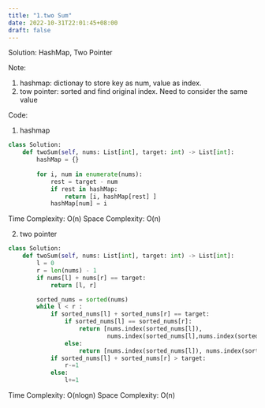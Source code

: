 ```yaml
---
title: "1.two Sum"
date: 2022-10-31T22:01:45+08:00
draft: false
---
```


Solution:
    HashMap, Two Pointer

Note:
  1. hashmap: dictionay to store key as num, value as index.
  2. tow pointer: sorted and find original index. Need to consider the same value

Code:
1. hashmap
```python
class Solution:
    def twoSum(self, nums: List[int], target: int) -> List[int]:
        hashMap = {}
        
        for i, num in enumerate(nums):
            rest = target - num
            if rest in hashMap:
                return [i, hashMap[rest] ]
            hashMap[num] = i
```
Time Complexity: O(n)
Space Complexity: O(n)

2. two pointer
```python
class Solution:
    def twoSum(self, nums: List[int], target: int) -> List[int]:
        l = 0
        r = len(nums) - 1
        if nums[l] + nums[r] == target:
            return [l, r]

        sorted_nums = sorted(nums)        
        while l < r :
            if sorted_nums[l] + sorted_nums[r] == target:
                if sorted_nums[l] == sorted_nums[r]:
                    return [nums.index(sorted_nums[l]), 
                            nums.index(sorted_nums[l],nums.index(sorted_nums[l])+1)]
                else:
                    return [nums.index(sorted_nums[l]), nums.index(sorted_nums[r])]
            if sorted_nums[l] + sorted_nums[r] > target:
                r-=1
            else:
                l+=1
```
Time Complexity: O(nlogn)
Space Complexity: O(n)